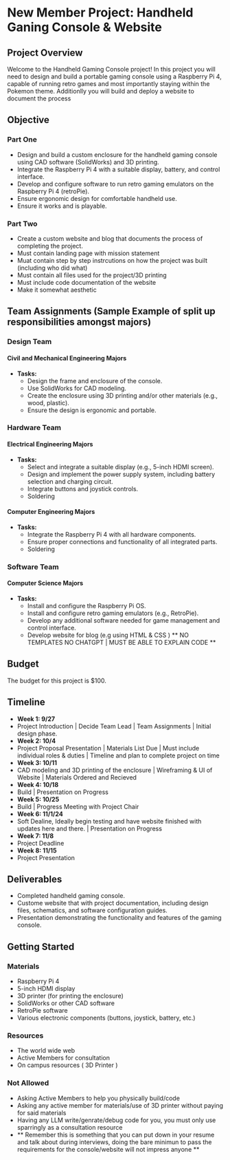 # New Member Project: Handheld Ganing Console & Website 

## Project Overview

Welcome to the Handheld Gaming Console project! In this project you will need to design and build a portable gaming console using a Raspberry Pi 4, capable of running retro games and most importantly staying within the Pokemon theme. Additionlly you will build and deploy a website to document the process

## Objective

### Part One
- Design and build a custom enclosure for the handheld gaming console using CAD software (SolidWorks) and 3D printing.
- Integrate the Raspberry Pi 4 with a suitable display, battery, and control interface.
- Develop and configure software to run retro gaming emulators on the Raspberry Pi 4 (retroPie).
- Ensure ergonomic design for comfortable handheld use.
- Ensure it works and is playable. 

### Part Two
- Create a custom website and blog that documents the process of completing the project. 
- Must contain landing page with mission statement
- Muat contain step by step instrcutions on how the project was built (including who did what)
- Must contain all files used for the project/3D printing
- Must include code documentation of the website
- Make it somewhat aesthetic 

## Team Assignments (Sample Example of split up responsibilities amongst majors)

### Design Team

#### Civil and Mechanical Engineering Majors
- **Tasks:**
  - Design the frame and enclosure of the console.
  - Use SolidWorks for CAD modeling.
  - Create the enclosure using 3D printing and/or other materials (e.g., wood, plastic).
  - Ensure the design is ergonomic and portable.

### Hardware Team

#### Electrical Engineering Majors 
- **Tasks:**
  - Select and integrate a suitable display (e.g., 5-inch HDMI screen).
  - Design and implement the power supply system, including battery selection and charging circuit.
  - Integrate buttons and joystick controls.
  - Soldering

#### Computer Engineering Majors
- **Tasks:**
  - Integrate the Raspberry Pi 4 with all hardware components.
  - Ensure proper connections and functionality of all integrated parts.
  - Soldering

### Software Team

#### Computer Science Majors
- **Tasks:**
  - Install and configure the Raspberry Pi OS.
  - Install and configure retro gaming emulators (e.g., RetroPie).
  - Develop any additional software needed for game management and control interface.
  - Develop website for blog (e.g using HTML & CSS ) ** NO TEMPLATES NO CHATGPT | MUST BE ABLE TO EXPLAIN CODE **

## Budget

The budget for this project is $100.

## Timeline

- **Week 1: 9/27**
- Project Introduction | Decide Team Lead | Team Assignments | Initial design phase.
- **Week 2: 10/4**
- Project Proposal Presentation | Materials List Due | Must include individual roles & duties | Timeline and plan to complete project on time
- **Week 3: 10/11**
- CAD modeling and 3D printing of the enclosure | Wireframing & UI of Website | Materials Ordered and Recieved
- **Week 4: 10/18**
- Build | Presentation on Progress
- **Week 5: 10/25**
- Build | Progress Meeting with Project Chair 
- **Week 6: 11/1/24**
- Soft Dealine, Ideally begin testing and have website finished with updates here and there. | Presentation on Progress
- **Week 7: 11/8**
- Project Deadline
- **Week 8: 11/15**
- Project Presentation

## Deliverables

- Completed handheld gaming console.
- Custome website that with project documentation, including design files, schematics, and software configuration guides. 
- Presentation demonstrating the functionality and features of the gaming console.

## Getting Started

### Materials 

- Raspberry Pi 4
- 5-inch HDMI display
- 3D printer (for printing the enclosure)
- SolidWorks or other CAD software
- RetroPie software
- Various electronic components (buttons, joystick, battery, etc.)

### Resources

- The world wide web
- Active Members for consultation
- On campus resources ( 3D Printer )

### Not Allowed

- Asking Active Members to help you physically build/code
- Asking any active member for materials/use of 3D printer without paying for said materials
- Having any LLM write/genrate/debug code for you, you must only use sparringly as a consultation resource
- ** Remember this is something that you can put down in your resume and talk about during interviews, doing the bare minimun to pass the requirements for the console/website will not impress anyone **
